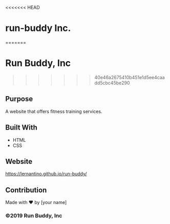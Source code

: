 <<<<<<< HEAD
# run-buddy Inc.
=======
# Run Buddy, Inc
>>>>>>> 40e46a2675410b451e1d5ee4caadd5cbc45be290

## Purpose
A website that offers fitness training services. 

## Built With
* HTML
* CSS

## Website
https://lernantino.github.io/run-buddy/

## Contribution
Made with ❤️ by [your name]

### ©️2019 Run Buddy, Inc
